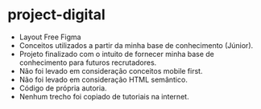 # project-digital
- Layout Free Figma
- Conceitos utilizados a partir da minha base de conhecimento (Júnior).
- Projeto finalizado com o intuito de fornecer minha base de conhecimento para futuros recrutadores.
- Não foi levado em consideração conceitos mobile first.
- Não foi levado em consideração HTML semântico.
- Código de própria autoria.
- Nenhum trecho foi copiado de tutoriais na internet.
